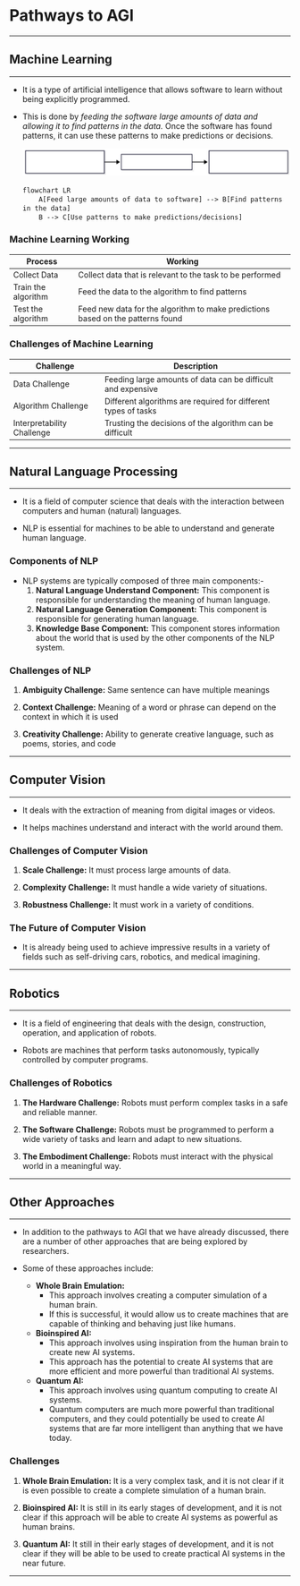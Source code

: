 # Pathways to AGI
<hr>

## Machine Learning
<hr>

* It is a type of artificial intelligence that allows software to learn without being explicitly programmed.

* This is done by *feeding the software large amounts of data and allowing it to find patterns in the data.* Once the software has found patterns, it can use these patterns to make predictions or decisions.

    <img src="Pathways%20to%20AGI.svg">

    ```mermaid
    flowchart LR
        A[Feed large amounts of data to software] --> B[Find patterns in the data]
        B --> C[Use patterns to make predictions/decisions]
    ```

### Machine Learning Working

| Process | Working |
|----------|----------|
| Collect Data    | Collect data that is relevant to the task to be performed     |
| Train the algorithm    | Feed the data to the algorithm to find patterns     |
| Test the algorithm    | Feed new data for the algorithm to make predictions based on the patterns found     |

### Challenges of Machine Learning

| Challenge | Description |
|----------|----------|
| Data Challenge    | Feeding large amounts of data can be difficult and expensive     |
| Algorithm Challenge    | Different algorithms are required for different types of tasks     |
| Interpretability Challenge    | Trusting the decisions of the algorithm can be difficult     |

<hr>

## Natural Language Processing
<hr>

* It is a field of computer science that deals with the interaction between computers and human (natural) languages.

* NLP is essential for machines to be able to understand and generate human language.

### Components of NLP

* NLP systems are typically composed of three main components:-
    1. **Natural Language Understand Component:** This component is responsible for understanding the meaning of human language.
    2. **Natural Language Generation Component:** This component is responsible for generating human language.
    3. **Knowledge Base Component:** This component stores information about the world that is used by the other components of the NLP system.

### Challenges of NLP

1. **Ambiguity Challenge:** Same sentence can have multiple meanings

2. **Context Challenge:** Meaning of a word or phrase can depend on the context in which it is used

3. **Creativity Challenge:** Ability to generate creative language, such as poems, stories, and code
<hr>

## Computer Vision
<hr>

* It deals with the extraction of meaning from digital images or videos.

* It helps machines understand and interact with the world around them.

### Challenges of Computer Vision

1. **Scale Challenge:** It must process large amounts of data.

2. **Complexity Challenge:** It must handle a wide variety of situations.

3. **Robustness Challenge:** It must work in a variety of conditions.

### The Future of Computer Vision

* It is already being used to achieve impressive results in a variety of fields such as self-driving cars, robotics, and medical imagining.
<hr>

## Robotics
<hr>

* It is a field of engineering that deals with the design, construction, operation, and application of robots.

* Robots are machines that perform tasks autonomously, typically controlled by computer programs.

### Challenges of Robotics  

1. **The Hardware Challenge:** Robots must perform complex tasks in a safe and reliable manner.

2. **The Software Challenge:** Robots must be programmed to perform a wide variety of tasks and learn and adapt to new situations.

3. **The Embodiment Challenge:** Robots must interact with the physical world in a meaningful way.
<hr>

## Other Approaches
<hr>

* In addition to the pathways to AGI that we have already discussed, there are a number of other approaches that are being explored by researchers.

* Some of these approaches include:
    * **Whole Brain Emulation:**
        * This approach involves creating a computer simulation of a human brain.
        * If this is successful, it would allow us to create machines that are capable of thinking and behaving just like humans.
    * **Bioinspired AI:**
        * This approach involves using inspiration from the human brain to create new AI systems.
        * This approach has the potential to create AI systems that are more efficient and more powerful than traditional AI systems.
    * **Quantum AI:**
        * This approach involves using quantum computing to create AI systems.
        * Quantum computers are much more powerful than traditional computers, and they could potentially be used to create AI systems that are far more intelligent than anything that we have today.

### Challenges

1. **Whole Brain Emulation:** It is a very complex task, and it is not clear if it is even possible to create a complete simulation of a human brain.

2. **Bioinspired AI:** It is still in its early stages of development, and it is not clear if this approach will be able to create AI systems as powerful as human brains.

3. **Quantum AI:** It still in their early stages of development, and it is not clear if they will be able to be used to create practical AI systems in the near future.
<hr>
